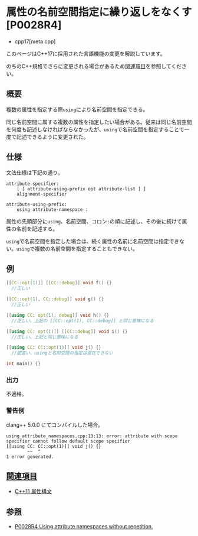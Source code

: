 # 属性の名前空間指定に繰り返しをなくす [P0028R4]
* cpp17[meta cpp]

<!-- start lang caution -->

このページはC++17に採用された言語機能の変更を解説しています。

のちのC++規格でさらに変更される場合があるため[関連項目](#relative_page)を参照してください。

<!-- last lang caution -->

## 概要

複数の属性を指定する際`using`により名前空間を指定できる。

同じ名前空間に属する複数の属性を指定したい場合がある。従来は同じ名前空間を何度も記述しなければならなかったが、`using`で名前空間を指定することで一度で記述できるように変更された。

## 仕様

文法仕様は下記の通り。

```
attribute-specifier:
    [ [ attribute-using-prefix opt attribute-list ] ]
    alignment-specifier

attribute-using-prefix:
    using attribute-namespace :
```

属性の先頭部分に`using`、名前空間、コロン`:`の順に記述し、その後に続けて属性の名前を記述する。

`using`で名前空間を指定した場合は、続く属性の名前に名前空間は指定できない。`using`で複数の名前空間を指定することもできない。

## 例
```cpp example
[[CC::opt(1)]] [[CC::debug]] void f() {}
  //正しい

[[CC::opt(1), CC::debug]] void g() {}
  //正しい

[[using CC: opt(1), debug]] void h() {}
  //正しい、上記の [[CC::opt(1), CC::debug]] と同じ意味になる

[[using CC: opt(1)]] [[CC::debug]] void i() {}
  //正しい、上記と同じ意味になる

[[using CC: CC::opt(1)]] void j() {}
  //間違い、usingと名前空間の指定は混在できない

int main() {}
```

### 出力
不適格。

### 警告例
clang++ 5.0.0 にてコンパイルした場合。

```
using_attribute_namespaces.cpp:13:13: error: attribute with scope specifier cannot follow default scope specifier
[[using CC: CC::opt(1)]] void j() {}
        ~~  ^
1 error generated.
```

## <a id="relative-page" href="#relative-page">関連項目</a>
- [C++11 属性構文](/lang/cpp11/attributes.md)

## 参照
- [P0028R4 Using attribute namespaces without repetition.](http://www.open-std.org/jtc1/sc22/wg21/docs/papers/2016/p0028r4.html)